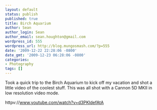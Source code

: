 ```yaml
---
layout: default
status: publish
published: true
title: Birch Aquarium
author: Sean
author_login: Sean
author_email: sean.houghton@gmail.com
wordpress_id: 555
wordpress_url: http://blog.mungosmash.com/?p=555
date: '2009-12-22 22:28:06 -0800'
date_gmt: '2009-12-23 06:28:06 -0800'
categories:
- Photography
tags: []
---
```

Took a quick trip to the Birch Aquarium to kick off my vacation and shot a little video of the coolest stuff.  This was all shot with a Cannon 5D MKII in low resolution video mode.

httpv://www.youtube.com/watch?v=d3PKldefAtA

